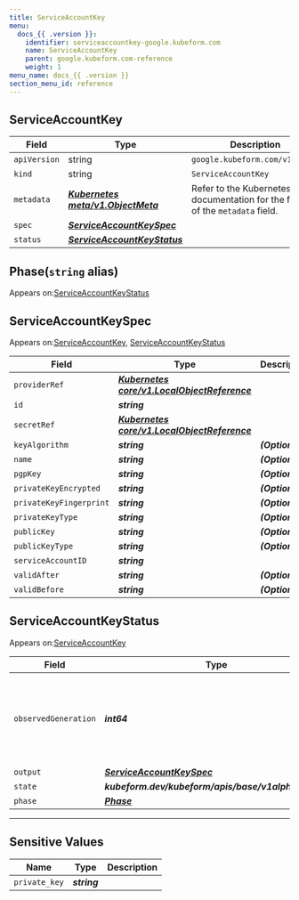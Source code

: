 ```yaml
---
title: ServiceAccountKey
menu:
  docs_{{ .version }}:
    identifier: serviceaccountkey-google.kubeform.com
    name: ServiceAccountKey
    parent: google.kubeform.com-reference
    weight: 1
menu_name: docs_{{ .version }}
section_menu_id: reference
---
```


## ServiceAccountKey
| Field | Type | Description |
| ------ | ----- | ----------- |
| `apiVersion` | string | `google.kubeform.com/v1alpha1` |
|    `kind` | string | `ServiceAccountKey` |
| `metadata` | ***[Kubernetes meta/v1.ObjectMeta](https://kubernetes.io/docs/reference/generated/kubernetes-api/v1.13/#objectmeta-v1-meta)***|Refer to the Kubernetes API documentation for the fields of the `metadata` field.|
| `spec` | ***[ServiceAccountKeySpec](#serviceaccountkeyspec)***||
| `status` | ***[ServiceAccountKeyStatus](#serviceaccountkeystatus)***||
## Phase(`string` alias)

Appears on:[ServiceAccountKeyStatus](#serviceaccountkeystatus)

## ServiceAccountKeySpec

Appears on:[ServiceAccountKey](#serviceaccountkey), [ServiceAccountKeyStatus](#serviceaccountkeystatus)

| Field | Type | Description |
| ------ | ----- | ----------- |
| `providerRef` | ***[Kubernetes core/v1.LocalObjectReference](https://kubernetes.io/docs/reference/generated/kubernetes-api/v1.13/#localobjectreference-v1-core)***||
| `id` | ***string***||
| `secretRef` | ***[Kubernetes core/v1.LocalObjectReference](https://kubernetes.io/docs/reference/generated/kubernetes-api/v1.13/#localobjectreference-v1-core)***||
| `keyAlgorithm` | ***string***| ***(Optional)*** |
| `name` | ***string***| ***(Optional)*** |
| `pgpKey` | ***string***| ***(Optional)*** |
| `privateKeyEncrypted` | ***string***| ***(Optional)*** |
| `privateKeyFingerprint` | ***string***| ***(Optional)*** |
| `privateKeyType` | ***string***| ***(Optional)*** |
| `publicKey` | ***string***| ***(Optional)*** |
| `publicKeyType` | ***string***| ***(Optional)*** |
| `serviceAccountID` | ***string***||
| `validAfter` | ***string***| ***(Optional)*** |
| `validBefore` | ***string***| ***(Optional)*** |
## ServiceAccountKeyStatus

Appears on:[ServiceAccountKey](#serviceaccountkey)

| Field | Type | Description |
| ------ | ----- | ----------- |
| `observedGeneration` | ***int64***| ***(Optional)*** Resource generation, which is updated on mutation by the API Server.|
| `output` | ***[ServiceAccountKeySpec](#serviceaccountkeyspec)***| ***(Optional)*** |
| `state` | ***kubeform.dev/kubeform/apis/base/v1alpha1.State***| ***(Optional)*** |
| `phase` | ***[Phase](#phase)***| ***(Optional)*** |
---
## Sensitive Values
| Name | Type | Description |
|------|------|-------------|
| `private_key` | ***string*** ||
